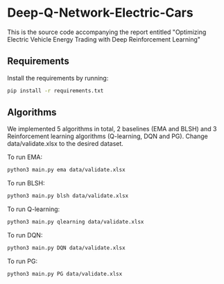 # Deep-Q-Network-Electric-Cars
This is the source code accompanying the report entitled "Optimizing Electric Vehicle Energy Trading with Deep Reinforcement Learning"

## Requirements
Install the requirements by running:
```sh
pip install -r requirements.txt
```

## Algorithms
We implemented 5 algorithms in total, 2 baselines (EMA and BLSH) and 3 Reinforcement learning algorithms (Q-learning, DQN and PG). Change data/validate.xlsx to the desired dataset. 

To run EMA: 
```sh
python3 main.py ema data/validate.xlsx
```

To run BLSH:
```sh
python3 main.py blsh data/validate.xlsx
```

To run Q-learning:
```sh
python3 main.py qlearning data/validate.xlsx
```

To run DQN:
```sh
python3 main.py DQN data/validate.xlsx
```

To run PG:
```sh
python3 main.py PG data/validate.xlsx
```



